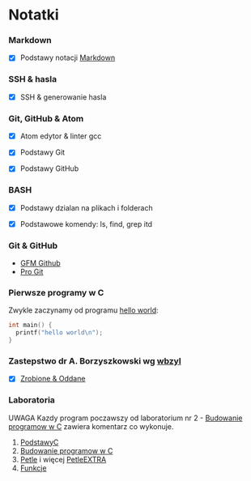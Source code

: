 # Notatki

### Markdown
- [x] Podstawy notacji [Markdown](https://daringfireball.net/projects/markdown/)


### SSH & hasla
- [x] SSH & generowanie hasla


### Git, GitHub & Atom
- [x] Atom edytor & linter gcc
- [x] Podstawy Git
- [x] Podstawy GitHub


### BASH
- [x] Podstawy dzialan na plikach i folderach
- [x] Podstawowe komendy: ls, find, grep itd


### Git & GitHub
- [GFM Github](https://help.github.com/categories/writing-on-github/) 
- [Pro Git](https://git-scm.com/book/en/v2)


### Pierwsze programy w C
Zwykle zaczynamy od programu [hello world](https://github.com/wojsamjan/xxx/blob/master/hello.c):

```c
int main() {
  printf("hello world\n");
}
```

### Zastepstwo dr A. Borzyszkowski wg [wbzyl](http://wbzyl.inf.ug.edu.pl/sp/exercises)
- [x] [Zrobione & Oddane](https://github.com/wojsamjan/xxx/tree/master/JPzastepstwo)

### Laboratoria

UWAGA Kazdy program poczawszy od laboratorium nr 2 - [Budowanie programow w C](https://github.com/wojsamjan/xxx/tree/master/Budowanie%20programow%20w%20C) zawiera komentarz co wykonuje.

1. [PodstawyC](https://github.com/wojsamjan/xxx/tree/master/1labJP)
2. [Budowanie programow w C](https://github.com/wojsamjan/xxx/tree/master/Budowanie%20programow%20w%20C)
3. [Petle](https://github.com/wojsamjan/xxx/tree/master/petle) i więcej [PetleEXTRA](https://github.com/wojsamjan/xxx/tree/master/petle/petleEXTRA)
4. [Funkcje](https://github.com/wojsamjan/xxx/tree/master/Funkcje)
